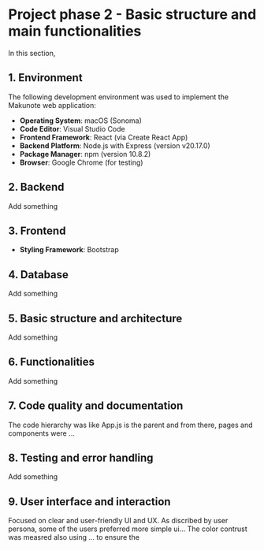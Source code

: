 # Project phase 2 - Basic structure and main functionalities
In this section, 

## 1. Environment

The following development environment was used to implement the Makunote web application:

- **Operating System**: macOS (Sonoma)
- **Code Editor**: Visual Studio Code
- **Frontend Framework**: React (via Create React App)
- **Backend Platform**: Node.js with Express (version v20.17.0)
- **Package Manager**: npm (version 10.8.2)
- **Browser**: Google Chrome (for testing)

## 2. Backend

Add something

## 3. Frontend

- **Styling Framework**: Bootstrap


## 4. Database

Add something

## 5. Basic structure and architecture

Add something

## 6. Functionalities

Add something

## 7. Code quality and documentation

The code hierarchy was like App.js is the parent and from there, pages and components were ...

## 8. Testing and error handling

Add something

## 9. User interface and interaction

Focused on clear and user-friendly UI and UX. As discribed by user persona, some of the users preferred more simple ui...
The color contrust was measred also using ... to ensure the 
